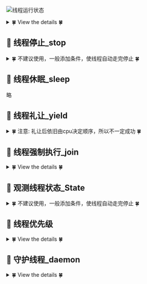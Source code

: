 ![线程运行状态](https://img-blog.csdn.net/20150309140927553)
<details>
<summary>&#127808; View the details &#127808;</summary>

```java

```
</details> 

## &#127800; 线程停止_stop

<details>
<summary>&#127808; 不建议使用，一般添加条件，使线程自动走完停止 &#127808;</summary>

## 添加标志位sign，若要停止则设为false。 
```java
package Multithreading.StopTest_3_1;

public class StopTest implements Runnable{

    private boolean sign = true;
    @Override
    public void run() {
        int i = 0;
        while (sign){
            System.out.println(Thread.currentThread().getName() +" i = " + i++);
        }
    }

    public void stop(){
        this.sign = false;
    }
    
    public static void main(String[] args) throws InterruptedException {

        StopTest stopTest = new StopTest();
        new Thread(stopTest).start();
        
        for (int i = 0; i < 100; i++) {
            Thread.sleep(1);
            System.out.println(Thread.currentThread().getName() + i);
            if (i == 90 ){
                stopTest.stop();
                System.out.println("stop!!!!!!!!!!!!!");
            }
        }
    }
}


```
</details> 
  
## &#127800; 线程休眠_sleep
略
## &#127800; 线程礼让_yield
  
<details>
<summary>&#127808; 注意: 礼让后依旧由cpu决定顺序，所以不一定成功 &#127808;</summary>

```java
package Multithreading.YieldTest;

public class YieldTest {
    public static void main(String[] args){
          MyYield myYield = new MyYield();

          new Thread(myYield, "a").start();
          new Thread(myYield, "b").start();
    }
}

class MyYield implements Runnable{

    @Override
    public void run() {
        System.out.println(Thread.currentThread().getName() + " start running");
        Thread.yield();
        System.out.println(Thread.currentThread().getName() + " stop running");
    }
}

```
</details> 
  
## &#127800; 线程强制执行_join

<details>
<summary>&#127808; View the details &#127808;</summary>

```java
package Multithreading.JoinTest_3_3;

public class JoinTest implements Runnable {

    @Override
    public void run() {
        for (int i = 0; i < 100; i++) {
            System.out.println("VIP is coming!!! " + i);
        }
    }

    public static void main(String[] args) throws InterruptedException {
        JoinTest joinTest = new JoinTest();
        Thread t = new Thread(joinTest,"a");
        t.start();

        for (int i = 0; i < 500; i++) {
            if (i == 400){
                t.join();
            }
            System.out.println(Thread.currentThread().getName() + " running to " + i);
        }
    }
}

```
</details> 

## &#127800; 观测线程状态_State
  
<details>
<summary>&#127808; 不建议使用，一般添加条件，使线程自动走完停止 &#127808;</summary>

```java
package Multithreading.StateTest_3_4;

public class StateTest {

    public static void main(String[] args) throws InterruptedException {
        Thread thread = new Thread(() ->{
            for (int i = 0; i < 5; i++) {
                try {
                    Thread.sleep(1000);
                } catch (InterruptedException e) {
                    e.printStackTrace();
                }
                System.out.println(i);
            }
            System.out.println("---------");
        }) ;

        // 观察启动后
        Thread.State state = thread.getState();
        System.out.println(state);  // NEW

        // 观察启动后
        thread.start();
        state = thread.getState();
        System.out.println(state);  // RUN

        while (state != Thread.State.TERMINATED){  // 只要线程不终止，就一直输出状态
//             Thread.sleep(100);
             state = thread.getState();  // 更新
            System.out.println(state);   // 输出
        }
    }
}

```
</details> 
  
## &#127800; 线程优先级

<details>
<summary>&#127808; View the details &#127808;</summary>

```java
package Multithreading.PriorityTest_3_5;

public class PriorityTest implements Runnable{

    @Override
    public void run() {
        for (int i = 0; i < 100; i++) {
            System.out.println(Thread.currentThread().getName() + " : " + i);
        }
    }

    public static void main(String[] args){
        PriorityTest priorityTest = new PriorityTest();

        Thread t1 = new Thread(priorityTest,"a");
        Thread t2 = new Thread(priorityTest,"b");
        Thread t3 = new Thread(priorityTest,"c");

        t1.setPriority(Thread.MAX_PRIORITY);
        t2.setPriority(Thread.MIN_PRIORITY);
        t3.setPriority(9);

        t3.start();
        t2.start();
        t1.start();

    }
}


```
</details> 
  
## &#127800; 守护线程_daemon
  
<details>
<summary>&#127808; View the details &#127808;</summary>

```java
package Multithreading.DaemonTest_3_6;

public class DaemonTest {

    public static void main(String[] args){

        God god = new God();
        You you = new You();
        Thread thread = new Thread(god);
        thread.setDaemon(true); // 默认为false,表示用户线程
        thread.start();

        new Thread(you).start();
    }
}

class God implements Runnable{

    @Override
    public void run() {
        while (true){
            System.out.println("God bless you!");
        }
    }
}


class You implements Runnable{

    @Override
    public void run() {
        for (int i = 0; i < 36500; i++) {
            System.out.println("I am so happy!");
        }
        System.out.println("----goodbye world!----");
    }
}
```
</details> 
  

